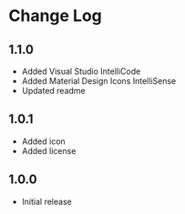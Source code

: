 # Change Log

## 1.1.0

- Added Visual Studio IntelliCode
- Added Material Design Icons IntelliSense
- Updated readme

## 1.0.1

- Added icon
- Added license

## 1.0.0

- Initial release
